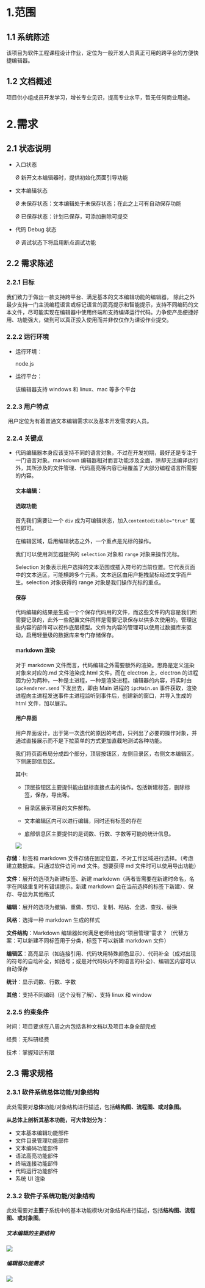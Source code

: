 # 1.范围

## 1.1 系统陈述

该项目为软件工程课程设计作业，定位为一般开发人员真正可用的跨平台的方便快捷编辑器。

## 1.2 文档概述

项目供小组成员开发学习，增长专业见识，提高专业水平，暂无任何商业用途。

# 2.需求

## 2.1 状态说明

-   入口状态

    Ø 新开文本编辑器时，提供初始化页面引导功能

-   文本编辑状态

    Ø 未保存状态：文本编辑处于未保存状态；在此之上可有自动保存功能

    Ø 已保存状态：计划已保存，可添加删除可提交

-   代码 Debug 状态

    Ø 调试状态下将启用断点调试功能

## 2.2 需求陈述

### 2.2.1 目标

我们致力于做出一款支持跨平台、满足基本的文本编辑功能的编辑器， 除此之外最少支持一门主流编程语言或标记语言的高亮提示和智能提示，支持不同编码的文本文件，尽可能实现在编辑器中使用终端和支持编译运行代码。力争使产品便捷好用、功能强大，做到可以真正投入使用而并非仅仅作为课设作业提交。

### 2.2.2 运行环境

-   运行环境：

    node.js

-   运行平台：

    该编辑器支持 windows 和 linux、mac 等多个平台

### 2.2.3 用户特点

​ 用户定位为有着普通文本编辑需求以及基本开发需求的人员。

### 2.2.4 关键点

-   代码编辑器本身应该支持不同的语言对象，不过在开发初期，最好还是专注于一门语言对象。markdown 编辑器相对而言功能涉及全面，除却无法编译运行外，其所涉及的文件管理、代码高亮等内容已经覆盖了大部分编程语言所需要的内容。

    #### 文本编辑：

    #### 选取功能

    首先我们需要让一个 `div` 成为可编辑状态，加入`contenteditable="true"` 属性即可。

    在编辑区域，启用编辑状态之外，一个重点是光标的操作。

    我们可以使用浏览器提供的 `selection` 对象和 `range` 对象来操作光标。

    Selection 对象表示用户选择的文本范围或插入符号的当前位置。它代表页面中的文本选区，可能横跨多个元素。文本选区由用户拖拽鼠标经过文字而产生。selection 对象获得的 range 对象是我们操作光标的重点。

    #### 保存

    代码编辑的结果是生成一个个保存代码用的文件，而这些文件的内容是我们所需要记录的，此外一些配置文件同样是需要记录保存以供多次使用的。管理这些内容的部件可以视作底层模型。文件为内容的管理可以使用过数据库来驱动，启用轻量级的数据库来专门存储保存。

    #### markdown 渲染

    对于 markdown 文件而言，代码编辑之外需要额外的渲染。思路是定义渲染对象来对应的.md 文件渲染成.html 文件。而在 electron 上，electron 的进程因为分为两种，一种是主进程，一种是渲染进程。编辑器的内容，将实时由 `ipcRenderer.send` 下发出去，即由 Main 进程的 `ipcMain.on` 事件获取，渲染进程向主进程发送事件主进程监听到事件后，创建新的窗口，并导入生成的 html 文件，加以展示。

    #### 用户界面

    用户界面设计，出于第一次迭代的原因的考虑，只列出了必要的操作对象，并通过直接展示而不是下拉菜单的方式更加直截地测试各种功能。

    我们将页面布局分成四个部分，顶层按钮区，左侧目录区，右侧文本编辑区， 下侧底部信息区。

    其中:

    -   顶层按钮区主要提供能由鼠标直接点击的操作。包括新建标签，删除标签，保存，导出等。

    -   目录区展示项目的文件解构。

    -   文本编辑区内可以进行编辑，同时还有标签的存在

    -   底部信息区主要提供的是词数、行数、字数等可能的统计信息。

    ![](../Minor/UI_PROTO.jpeg)

**存储**：标签和 markdown 文件存储在固定位置，不对工作区域进行选择。（考虑建立数据库。只通过软件访问 md 文件。想要获得 md 文件时可以使用导出功能）

**文件**：展开的选项为新建标签、新建 markdown（两者皆需要在新建时命名，名字在同级重复时有错误提示。新建 markdown 会在当前选择的标签下新建）、保存、导出为其他格式

**编辑**：展开的选项为撤销、重做、剪切、复制、粘贴、全选、查找、替换

**风格**：选择一种 markdown 生成的样式

**文件结构**：Markdown 编辑器如何满足老师给出的“项目管理”需求？（代替方案：可以新建不同标签用于分类，标签下可以新建 markdown 文件）

**编辑区**：高亮显示（如连接引用、代码块用特殊颜色显示）、代码补全（成对出现的符号的自动补全，如括号；或是对代码块内不同语言的补全）、编辑区内容可以自动保存

**统计**：显示词数、行数、字数

**其他**：支持不同编码（这个没有了解）、支持 linux 和 window

### 2.2.5 约束条件

时间：项目要求在八周之内包括各种文档以及项目本身全部完成

经费：无科研经费

技术：掌握知识有限

## 2.3 需求规格

### 2.3.1 软件系统总体功能/对象结构

此处需要对**总体**功能/对象结构进行描述，包括**结构图、流程图、或对象图。**

**从总体上剖析其基本功能，可大体划分为：**

-   文本基本编辑功能部件
-   文件目录管理功能部件
-   文本编码功能部件
-   语法高亮功能部件
-   终端连接功能部件
-   代码运行功能部件
-   系统 UI 渲染

### 2.3.2 软件子系统功能/对象结构

此处需要对**主要**子系统中的基本功能模块/对象结构进行描述，包括**结构图、流程图、或对象图**。

##### 文本编辑的主要结构

![](../Minor/textedit_structure.jpeg)

##### 编辑器功能需求

![](../Minor/platform_function.jpeg)
